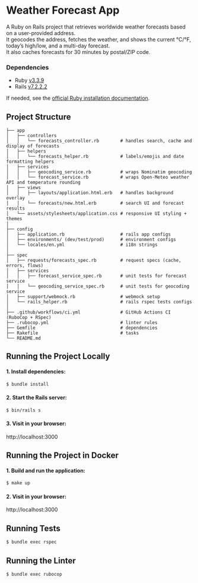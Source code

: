 # Weather Forecast App

A Ruby on Rails project that retrieves worldwide weather forecasts based on a user-provided address.<br>
It geocodes the address, fetches the weather, and shows the current °C/°F, today’s high/low, and a multi-day forecast.<br>
It also caches forecasts for 30 minutes by postal/ZIP code.

### Dependencies
- Ruby [v3.3.9](https://www.ruby-lang.org/en/news/2025/07/24/ruby-3-3-9-released/)
- Rails [v7.2.2.2](https://rubygems.org/gems/rails/versions/7.2.2.2)

If needed, see the [official Ruby installation documentation](https://www.ruby-lang.org/en/documentation/installation/).

## Project Structure
```
├── app
│   ├── controllers
│   │   └── forecasts_controller.rb        # handles search, cache and display of forecasts
│   ├── helpers
│   │   └── forecasts_helper.rb            # labels/emojis and date formatting helpers
│   ├── services
│   │   ├── geocoding_service.rb           # wraps Nominatim geocoding
│   │   └── forecast_service.rb            # wraps Open-Meteo weather API and temperature rounding
│   ├── views
│   │   ├── layouts/application.html.erb   # handles background overlay
│   │   └── forecasts/new.html.erb         # search UI and forecast results
│   └── assets/stylesheets/application.css # responsive UI styling + themes
│
├── config
│   ├── application.rb                     # rails app configs
│   ├── environments/ (dev/test/prod)      # environment configs
│   └── locales/en.yml                     # i18n strings
│
├── spec
│   ├── requests/forecasts_spec.rb         # request specs (cache, errors, flows)
│   ├── services
│   │   ├── forecast_service_spec.rb       # unit tests for forecast service
│   │   └── geocoding_service_spec.rb      # unit tests for geocoding service
│   ├── support/webmock.rb                 # webmock setup
│   └── rails_helper.rb                    # rails rspec tests configs
│
├── .github/workflows/ci.yml               # GitHub Actions CI (RuboCop + RSpec)
├── .rubocop.yml                           # linter rules
├── Gemfile                                # dependencies
├── Rakefile                               # tasks
└── README.md
```

## Running the Project Locally

#### 1. Install dependencies:
```sh
$ bundle install
```

#### 2. Start the Rails server:
```sh
$ bin/rails s
```

#### 3. Visit in your browser:
http://localhost:3000

## Running the Project in Docker

#### 1. Build and run the application:
```sh
$ make up
```

#### 2. Visit in your browser:
http://localhost:3000

## Running Tests
```sh
$ bundle exec rspec
```

## Running the Linter
```sh
$ bundle exec rubocop
```
